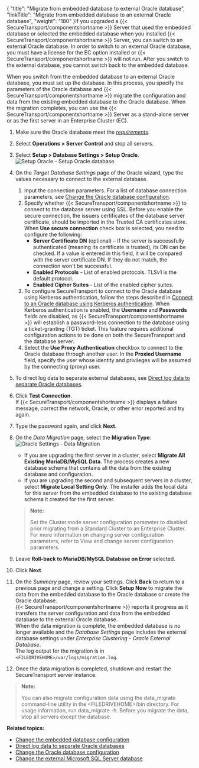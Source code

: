 {
    "title": "Migrate from embedded database to external Oracle database",
    "linkTitle": "Migrate from embedded database to an external Oracle database",
    "weight": "180"
}If you upgraded a {{< SecureTransport/componentshortname  >}} Server that used the embedded database or selected the embedded database when you installed {{< SecureTransport/componentshortname  >}} Server, you can switch to an external Oracle database. In order to switch to an external Oracle database, you must have a license for the EC option installed or {{< SecureTransport/componentshortname  >}} will not run. After you switch to the external database, you cannot switch back to the embedded database.

When you switch from the embedded database to an external Oracle database, you must set up the database. In this process, you specify the parameters of the Oracle database and {{< SecureTransport/componentshortname  >}} migrate the configuration and data from the existing embedded database to the Oracle database. When the migration completes, you can use the {{< SecureTransport/componentshortname  >}} Server as a stand-alone server or as the first server in an Enterprise Cluster (EC).

1.  Make sure the Oracle database meet the *[requirements](https://docs.axway.com/bundle/SecureTransport_55_InstallationGuide_allOS_en_HTML5/page/Content/InstallationGuide/prereqs/Requirements_for_Oracle_databases.htm)*.

2.  Select **Operations > Server Control** and stop all servers.

3.  Select **Setup > Database Settings > Setup Oracle**.  
    <img src="/Images/SecureTransport/migrate-Kerberos.png" class="maxWidth" alt="Setup Oracle - Setup Oracle database." />

4.  On the *Target Database Settings* page of the Oracle wizard, type the values necessary to connect to the external database.  
    1.  Input the connection parameters. For a list of database connection parameters, see [Change the Oracle database configuration](../t_st_oracle).
    2.  Specify whether {{< SecureTransport/componentshortname >}} to connect to the database server using SSL. Before you enable the secure connection, the issuers certificates of the database server certificate, should be imported in the Trusted CA certificates store.  
        When **Use secure connection** check box is selected, you need to configure the following:
        -   **Server Certificate DN** (optional) – If the server is successfully authenticated (meaning its certificate is trusted), its DN can be checked. If a value is entered in this field, it will be compared with the server certificate DN. If they do not match, the connection won't be successful.
        -   **Enabled Protocols** - List of enabled protocols. TLSv1 is the default protocol.
        -   **Enabled Cipher Suites** - List of the enabled cipher suites.
    3.  To configure SecureTransport to connect to the Oracle database using Kerberos authentication, follow the steps described in [Connect to an Oracle database using Kerberos authentication](../configure-oracle-kerberos). When Kerberos authentication is enabled, the **Username** and **Passwords** fields are disabled, as {{< SecureTransport/componentshortname >}} will establish a password-less connection to the database using a ticket-granting (TGT) ticket. This feature requires additional configuration actions to be done on both the SecureTransport and the database server.
    4.  Select the **Use Proxy Authentication** checkbox to connect to the Oracle database through another user. In the **Proxied Username** field, specify the user whose identity and privileges will be assumed by the connecting (proxy) user.

5.  To direct log data to separate external databases, see [Direct log data to separate Oracle databases](../t_st_separate_databases).

6.  Click **Test Connection**.  
    If {{< SecureTransport/componentshortname >}} displays a failure message, correct the network, Oracle, or other error reported and try again.

7.  Type the password again, and click **Next**.

8.  On the *Data Migration* page, select the **Migration Type**:  
    <img src="/Images/SecureTransport/Setup_Database_Oracle_DataMigration.png" class="maxWidth" alt="Oracle Settings - Data Migration" />  

    -   If you are upgrading the first server in a cluster, select **Migrate All Existing MariaDB/MySQL Data**. The process creates a new database schema that contains all the data from the existing database and configuration.
    -   If you are upgrading the second and subsequent servers in a cluster, select **Migrate Local Setting Only**. The installer adds the local data for this server from the embedded database to the existing database schema it created for the first server.

      

    > **Note:**
    >
    > Set the Cluster.mode server configuration parameter to disabled prior migrating from a Standard Cluster to an Enterprise Cluster. For more information on changing server configuration parameters, refer to View and change server configuration parameters.

9.  Leave **Roll-back to MariaDB/MySQL Database on Error** selected.

10. Click **Next**.

11. On the *Summary* page, review your settings. Click **Back** to return to a previous page and change a setting. Click **Setup Now** to migrate the data from the embedded database to the Oracle database or create the Oracle database.  
    {{< SecureTransport/componentshortname >}} reports it progress as it transfers the server configuration and data from the embedded database to the external Oracle database.  
    When the data migration is complete, the embedded database is no longer available and the *Database Settings* page includes the external database settings under *Enterprise Clustering - Oracle External Database*.  
    The log output for the migration is in `<FILEDRIVEHOME>/var/logs/migration.log`.

12. Once the data migration is completed, shutdown and restart the SecureTransport server instance.

> **Note:**
>
> You can also migrate configuration data using the data\_migrate command-line utility in the &lt;FILEDRIVEHOME>/bin directory. For usage information, run data\_migrate -h. Before you migrate the data, stop all servers except the database.

**Related topics:**

-   [Change the embedded database configuration](../t_st_mysql)
-   [Direct log data to separate Oracle databases](../t_st_separate_databases)
-   [Change the Oracle database configuration](../t_st_oracle)
-   [Change the external Microsoft SQL Server database](../t_st_sqlserver)
